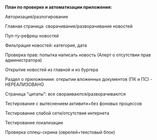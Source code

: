 **План по проверке и автоматизации приложения:**

Авторизация/разлогирование

Главная страница: сворачивание/разворачивание новостей

Пул-ту-рефреш новостей

Фильтрация новостей: категория, дата

Проверка прав: попытка написать новость (Алерт о отсутствии прав администратора)

Открытие новостей из главной и из бургера

Раздел о приложениии: открытии вложенных документов (ПК и ПС) - НЕРЕАЛИЗОВАНО

Страница "цитаты": все свораиваются/разворачиваются


Тестирование с вытеснением активити+без фоновых процессов

Тестирование слабой сети/отсутствия интернета

Тестирование локализации

Проверка сплеш-скрина (оврелей+текстовый блок)
